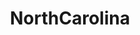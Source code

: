 ---
title: NorthCarolina
crosslinks:
- autotldr
- WNC
- Charlotte
- badhistory
- bestof
- news
- raleigh
- asheville
- bullcity
- Christianity
- SwagBucks
- personalfinance
- youtubefactsbot
- goodposts_aboutvoting
- todayilearned
- gatekeeping
- PoliticalDiscussion
- triangle
- The_Donald_NC
- politics
---